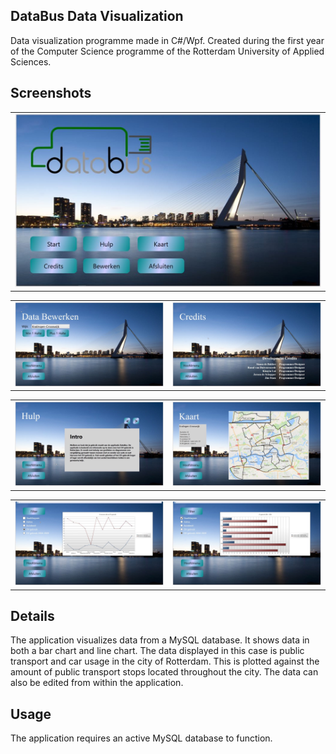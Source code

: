 ## DataBus Data Visualization

Data visualization programme made in C#/Wpf. Created during the first year of the Computer Science programme of the Rotterdam University of Applied Sciences.


## Screenshots


<table>
    <tr>
        <td>
            <img alt="Main" src="img/Main.jpeg">
        </td>
    </tr>
</table>
<table>
    <tr>
        <td>
            <img alt="Edit" src="img/Edit.jpeg">
        </td>
        <td>
            <img alt="Credits" src="img/Credits.jpeg">
        </td>
    </tr>
</table>
<table>
    <tr>
        <td>
            <img alt="Help" src="img/Help.jpeg">
        </td>
        <td>
            <img alt="Map" src="img/Map.jpeg">
        </td>
    </tr>
</table>
<table>
    <tr>
        <td>
            <img alt="Graph1" src="img/Graph1.jpeg">
        </td>
        <td>
            <img alt="Graph2" src="img/Graph2.jpeg">
        </td>
    </tr>
</table>


## Details

The application visualizes data from a MySQL database. It shows data in both a bar chart and line chart. The data displayed in this case is public transport and car usage in the city of Rotterdam. This is plotted against the amount of public transport stops located throughout the city. The data can also be edited from within the application.

## Usage

The application requires an active MySQL database to function.